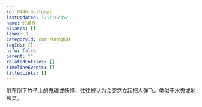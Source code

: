 ```yaml
---
id: 0446-muitgmyl
lastUpdated: 1757167352
name: 竹篙鬼
aliases: []
layer: 3
categoryId: cat_r0rzgkOi
tagIds: []
nsfw: false
parent: ""
relatedEntries: []
timelineEvents: []
titledLinks: []
---
```


附在倒下竹子上的鬼魂或妖怪，往往被认为会突然立起把人弹飞。类似于水鬼或地缚灵。